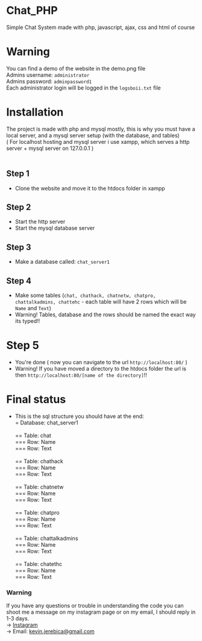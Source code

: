 # Chat_PHP
Simple Chat System made with php, javascript, ajax, css and html of course

# Warning
You can find a demo of the website in the demo.png file<br>
Admins username: `administrator`<br>
Admins password: `adminpassword1`<br>
Each administrator login will be logged in the `logsboii.txt` file
<br>
# Installation
The project is made with php and mysql mostly, this is why you must have a local server, and a mysql server setup (with the database, and tables) <br>
( For localhost hosting and mysql server i use xampp, which serves a http server + mysql server on 127.0.0.1 ) <br>
<br>
## Step 1
 - Clone the website and move it to the htdocs folder in xampp<br>
## Step 2
 - Start the http server <br>
 - Start the mysql database server<br>
## Step 3 
 - Make a database called: `chat_server1`<br>
## Step 4
 - Make some tables (`chat, chathack, chatnetw, chatpro, chattalkadmins, chattehc` - each table will have 2 rows which will be `Name` and `Text`)<br>
  - Warning! Tables, database and the rows should be named the exact way its typed!!<br>
# Step 5
 - You're done ( now you can navigate to the url `http://localhost:80/` )<br>
 - Warning! If you have moved a directory to the htdocs folder the url is then `http://localhost:80/[name of the directory]`!!<br>
# Final status
 - This is the sql structure you should have at the end:<br>
 = Database: chat_server1<br><br>
 == Table: chat<br>
 === Row: Name<br>
 === Row: Text<br><br>
 == Table: chathack<br>
 === Row: Name<br>
 === Row: Text<br><br>
 == Table: chatnetw<br>
 === Row: Name<br>
 === Row: Text<br><br>
 == Table: chatpro<br>
 === Row: Name<br>
 === Row: Text<br><br>
 == Table: chattalkadmins<br>
 === Row: Name<br>
 === Row: Text<br><br>
 == Table: chatethc<br>
 === Row: Name<br>
 === Row: Text<br>

### Warning 
If you have any questions or trouble in understanding the code you can shoot me a message on my instagram page or on my email, I should reply in 1-3 days.<br>
 -> <a href="https://instagram.com/kevinj____">Instagram</a><br>
 -> Email: kevin.jerebica@gmail.com<br>
